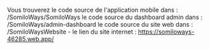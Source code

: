 Vous trouverez le code source de l'application mobile dans :
/SomiloWays/SomiloWays
le code source du dashboard admin dans :
/SomiloWays/admin-dashboard
le code source du site web dans :
/SomiloWaysWebsite - le lien du site internet : https://somiloways-46285.web.app/
